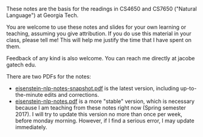 These notes are the basis for the readings in CS4650 and CS7650 ("Natural Language") at Georgia Tech.

You are welcome to use these notes and slides for your own learning or teaching, assuming you give attribution. If you do use this material in your class, please tell me! This will help me justify the time that I have spent on them. 

Feedback of any kind is also welcome. You can reach me directly at jacobe gatech edu.

There are two PDFs for the notes:

- [eisenstein-nlp-notes-snapshot.pdf](eisenstein-nlp-notes-snapshot.pdf) is the latest version, including up-to-the-minute edits and corrections.
- [eisenstein-nlp-notes.pdf](eisenstein-nlp-notes.pdf) is a more "stable" version, which is necessary because I am teaching from these notes right now (Spring semester 2017). I will try to update this version no more than once per week, before monday morning. However, if I find a serious error, I may update immediately.
